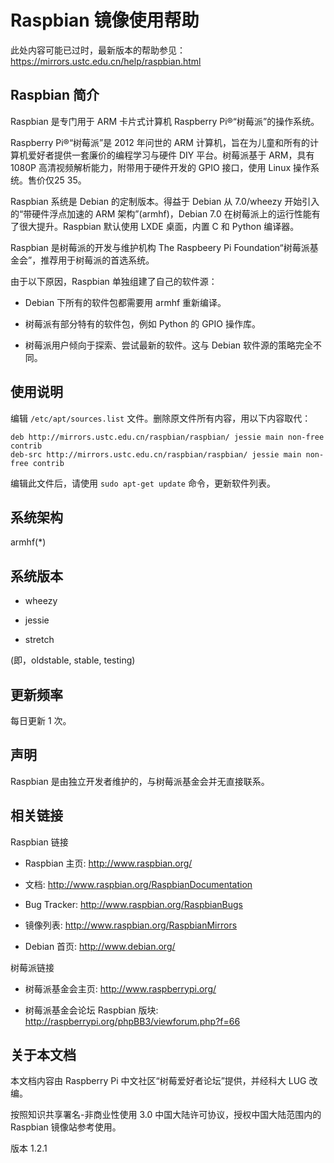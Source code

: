 ---
---

# Raspbian 镜像使用帮助

此处内容可能已过时，最新版本的帮助参见：<https://mirrors.ustc.edu.cn/help/raspbian.html>

## Raspbian 简介

Raspbian 是专门用于 ARM 卡片式计算机 Raspberry Pi®“树莓派”的操作系统。

Raspberry Pi®“树莓派”是 2012 年问世的 ARM 计算机，旨在为儿童和所有的计算机爱好者提供一套廉价的编程学习与硬件 DIY 平台。树莓派基于 ARM，具有 1080P 高清视频解析能力，附带用于硬件开发的 GPIO 接口，使用 Linux 操作系统。售价仅$25~$35。

Raspbian 系统是 Debian 的定制版本。得益于 Debian 从 7.0/wheezy 开始引入的“带硬件浮点加速的 ARM 架构”(armhf)，Debian 7.0 在树莓派上的运行性能有了很大提升。Raspbian 默认使用 LXDE 桌面，内置 C 和 Python 编译器。

Raspbian 是树莓派的开发与维护机构 The Raspbeery Pi Foundation“树莓派基金会”，推荐用于树莓派的首选系统。

由于以下原因，Raspbian 单独组建了自己的软件源：

- Debian 下所有的软件包都需要用 armhf 重新编译。

- 树莓派有部分特有的软件包，例如 Python 的 GPIO 操作库。

- 树莓派用户倾向于探索、尝试最新的软件。这与 Debian 软件源的策略完全不同。

## 使用说明

编辑 `/etc/apt/sources.list` 文件。删除原文件所有内容，用以下内容取代：

    deb http://mirrors.ustc.edu.cn/raspbian/raspbian/ jessie main non-free contrib
    deb-src http://mirrors.ustc.edu.cn/raspbian/raspbian/ jessie main non-free contrib

编辑此文件后，请使用 `sudo apt-get update` 命令，更新软件列表。

## 系统架构

armhf(\*)

## 系统版本

- wheezy

- jessie

- stretch

(即，oldstable, stable, testing)

## 更新频率

每日更新 1 次。

## 声明

Raspbian 是由独立开发者维护的，与树莓派基金会并无直接联系。

## 相关链接

Raspbian 链接

- Raspbian 主页: <http://www.raspbian.org/>

- 文档: <http://www.raspbian.org/RaspbianDocumentation>

- Bug Tracker: <http://www.raspbian.org/RaspbianBugs>

- 镜像列表: <http://www.raspbian.org/RaspbianMirrors>

- Debian 首页: <http://www.debian.org/>

树莓派链接

- 树莓派基金会主页: <http://www.raspberrypi.org/>

- 树莓派基金会论坛 Raspbian 版块: <http://raspberrypi.org/phpBB3/viewforum.php?f=66>

## 关于本文档

本文档内容由 Raspberry Pi 中文社区“树莓爱好者论坛”提供，并经科大 LUG 改编。

按照知识共享署名-非商业性使用 3.0 中国大陆许可协议，授权中国大陆范围内的 Raspbian 镜像站参考使用。

版本 1.2.1
